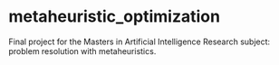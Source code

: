 # metaheuristic_optimization
Final project for the Masters in Artificial Intelligence Research subject: problem resolution with metaheuristics.
